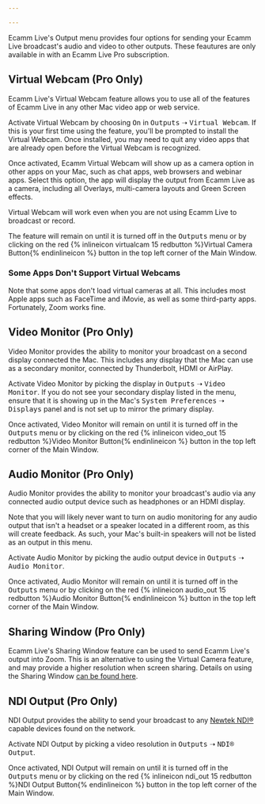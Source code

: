 ```yaml
---

---
```


Ecamm Live's Output menu provides four options for sending your Ecamm Live broadcast's audio and video to other outputs. These feautures are only available in with an Ecamm Live Pro subscription.

## Virtual Webcam (Pro Only)

Ecamm Live's Virtual Webcam feature allows you to use all of the features of Ecamm Live in any other Mac video app or web service. 

Activate Virtual Webcam by choosing <samp>On</samp> in <samp>Outputs</samp> ➝ <samp>Virtual Webcam</samp>. If this is your first time using the feature, you'll be prompted to install the Virtual Webcam. Once installed, you may need to quit any video apps that are already open before the Virtual Webcam is recognized.

Once activated, Ecamm Virtual Webcam will show up as a camera option in other apps on your Mac, such as chat apps, web browsers and webinar apps. Select this option, the app will display the output from Ecamm Live as a camera, including all Overlays, multi-camera layouts and Green Screen effects.

Virtual Webcam will work even when you are not using Ecamm Live to broadcast or record.

The feature will remain on until it is turned off in the <samp>Outputs</samp> menu or by clicking on the red {% inlineicon virtualcam 15 redbutton %}Virtual Camera Button{% endinlineicon %} button in the top left corner of the Main Window.

### Some Apps Don't Support Virtual Webcams

Note that some apps don't load virtual cameras at all.  This includes most Apple apps such as FaceTime and iMovie, as well as some third-party apps. Fortunately, Zoom works fine.

## Video Monitor (Pro Only)

Video Monitor provides the ability to monitor your broadcast on a second display connected the Mac. This includes any display that the Mac can use as a secondary monitor, connected by Thunderbolt, HDMI or AirPlay.

Activate Video Monitor by picking the display in <samp>Outputs</samp> ➝ <samp>Video Monitor</samp>. If you do not see your secondary display listed in the menu, ensure that it is showing up in the Mac's <samp>System Preferences</samp> ➝ <samp>Displays</samp> panel and is not set up to mirror the primary display.

Once activated, Video Monitor will remain on until it is turned off in the <samp>Outputs</samp> menu or by clicking on the red {% inlineicon video_out 15 redbutton %}Video Monitor Button{% endinlineicon %} button in the top left corner of the Main Window.

## Audio Monitor (Pro Only)

Audio Monitor provides the ability to monitor your broadcast's audio via any connected audio output device such as headphones or an HDMI display. 

Note that you will likely never want to turn on audio monitoring for any audio output that isn't a headset or a speaker located in a different room, as this will create feedback. As such, your Mac's built-in speakers will not be listed as an output in this menu.

Activate Audio Monitor by picking the audio output device in <samp>Outputs</samp> ➝ <samp>Audio Monitor</samp>.

Once activated, Audio Monitor will remain on until it is turned off in the <samp>Outputs</samp> menu or by clicking on the red {% inlineicon audio_out 15 redbutton %}Audio Monitor Button{% endinlineicon %} button in the top left corner of the Main Window.

## Sharing Window (Pro Only)

Ecamm Live's  Sharing Window feature can be used to send Ecamm Live's output into Zoom. This is an alternative to using the Virtual Camera feature, and may provide a higher resolution when screen sharing. Details on using the Sharing Window [can be found here](http://support.ecamm.com/en/articles/4004884-ecamm-live-s-sharing-window-pro-only).


## NDI Output (Pro Only)

NDI Output provides the ability to send your broadcast to any [Newtek NDI®](https://www.newtek.com/ndi/) capable devices found on the network.

Activate NDI Output by picking a video resolution in <samp>Outputs</samp> ➝ <samp>NDI® Output</samp>.

Once activated, NDI Output will remain on until it is turned off in the <samp>Outputs</samp> menu or by clicking on the red {% inlineicon ndi_out 15 redbutton %}NDI Output Button{% endinlineicon %} button in the top left corner of the Main Window.
